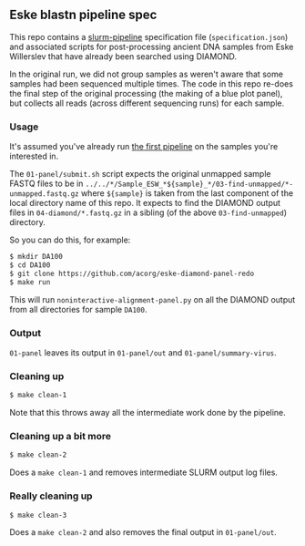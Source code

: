 ## Eske blastn pipeline spec

This repo contains a
[slurm-pipeline](https://github.com/acorg/slurm-pipeline) specification
file (`specification.json`) and associated scripts for post-processing
ancient DNA samples from Eske Willerslev that have already been searched
using DIAMOND.

In the original run, we did not group samples as weren't aware that some
samples had been sequenced multiple times.  The code in this repo re-does
the final step of the original processing (the making of a blue plot
panel), but collects all reads (across different sequencing runs) for each
sample.

### Usage

It's assumed you've already run
[the first pipeline](https://github.com/acorg/eske-pipeline-spec) on the
samples you're interested in.

The `01-panel/submit.sh` script expects the original unmapped sample FASTQ
files to be in
`../../*/Sample_ESW_*${sample}_*/03-find-unmapped/*-unmapped.fastq.gz`
where `${sample}` is taken from the last component of the local directory
name of this repo.  It expects to find the DIAMOND output files in
`04-diamond/*.fastq.gz` in a sibling (of the above `03-find-unmapped`)
directory.

So you can do this, for example:

```sh
$ mkdir DA100
$ cd DA100
$ git clone https://github.com/acorg/eske-diamond-panel-redo
$ make run
```

This will run `noninteractive-alignment-panel.py` on all the DIAMOND output
from all directories for sample `DA100`.

### Output

`01-panel` leaves its output in `01-panel/out` and
`01-panel/summary-virus`.

### Cleaning up

```sh
$ make clean-1
```

Note that this throws away all the intermediate work done by the pipeline.

### Cleaning up a bit more

```sh
$ make clean-2
```

Does a `make clean-1` and removes intermediate SLURM output log files.

### Really cleaning up

```sh
$ make clean-3
```

Does a `make clean-2` and also removes the final output in `01-panel/out`.
